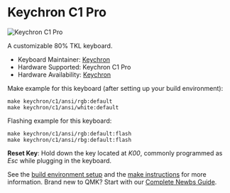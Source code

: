 # Keychron C1 Pro

![Keychron C1 Pro](https://i.imgur.com/Svdm4lp.jpg)

A customizable 80% TKL keyboard.

* Keyboard Maintainer: [Keychron](https://github.com/keychron)
* Hardware Supported: Keychron C1 Pro
* Hardware Availability: [Keychron](https://www.keychron.com)

Make example for this keyboard (after setting up your build environment):

    make keychron/c1/ansi/rgb:default
    make keychron/c1/ansi/white:default

Flashing example for this keyboard:

    make keychron/c1/ansi/rgb:default:flash
    make keychron/c1/ansi/rbg:default:flash

**Reset Key**: Hold down the key located at *K00*, commonly programmed as *Esc* while plugging in the keyboard.

See the [build environment setup](https://docs.qmk.fm/#/getting_started_build_tools) and the [make instructions](https://docs.qmk.fm/#/getting_started_make_guide) for more information. Brand new to QMK? Start with our [Complete Newbs Guide](https://docs.qmk.fm/#/newbs).

